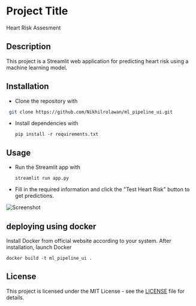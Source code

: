 # Project Title
Heart Risk Assesment

## Description

This project is a Streamlit web application for predicting heart risk using a machine learning model.

## Installation

- Clone the repository with
```bash
 git clone https://github.com/Nikhilrolawan/ml_pipeline_ui.git
```

- Install dependencies with
  ```
  pip install -r requirements.txt
  ```


## Usage

- Run the Streamlit app with
  ```
  streamlit run app.py
  ```
- Fill in the required information and click the "Test Heart Risk" button to get predictions.
  

![Screenshot](Screenshot.png)

## deploying using docker
Install Docker from official website according to your system.
After installation, launch Docker

```
docker build -t ml_pipeline_ui .
```

## License

This project is licensed under the MIT License - see the [LICENSE](LICENSE) file for details.
